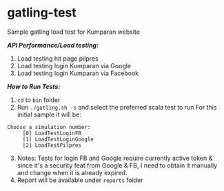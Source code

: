 # gatling-test
Sample gatling load test for Kumparan website

***API Performance/Load testing:***
1. Load testing hit page pilpres
2. Load testing login Kumparan via Google
3. Load testing login Kumparan via Facebook

***How to Run Tests:***
1. `cd` to `bin` folder
2. Run `./gatling.sh -s` and select the preferred scala test to run
For this initial sample it will be:
```
Choose a simulation number:
     [0] LoadTestLoginFB
     [1] LoadTestLoginGoogle
     [2] LoadTestPilpres
 ```
3. Notes: Tests for login FB and Google require currently active token & since it's a security feat from Google & FB, I need to obtain it manually and change when it is already expired.
4. Report will be available under `reports` folder
